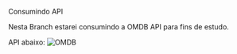 Consumindo API 

Nesta Branch estarei consumindo a OMDB API para fins de estudo.

API abaixo:
![OMDB](https://www.omdbapi.com/)
